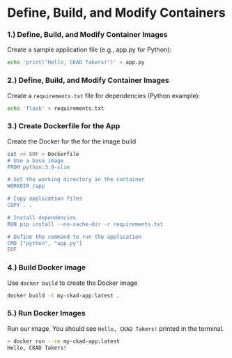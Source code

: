 # Define, Build, and Modify Containers

### **1.) Define, Build, and Modify Container Images**

Create a sample application file (e.g., app.py for Python):

```bash
echo 'print("Hello, CKAD Takers!")' > app.py
```

### **2.) Define, Build, and Modify Container Images**

Create a `requirements.txt` file for dependencies (Python example):

```bash
echo 'flask' > requirements.txt
```

### **3.) Create Dockerfile for the App**

Create the Docker for the for the image build

```bash
cat << EOF > Dockerfile
# Use a base image
FROM python:3.9-slim

# Set the working directory in the container
WORKDIR /app

# Copy application files
COPY . .

# Install dependencies
RUN pip install --no-cache-dir -r requirements.txt

# Define the command to run the application
CMD ["python", "app.py"]
EOF
```

### **4.) Build Docker image**

Use `docker build` to create the Docker image

```bash
docker build -t my-ckad-app:latest .
```

### **5.) Run Docker Images**

Run our image. You should see `Hello, CKAD Takers!` printed in the terminal.

```bash
> docker run --rm my-ckad-app:latest
Hello, CKAD Takers!
```
